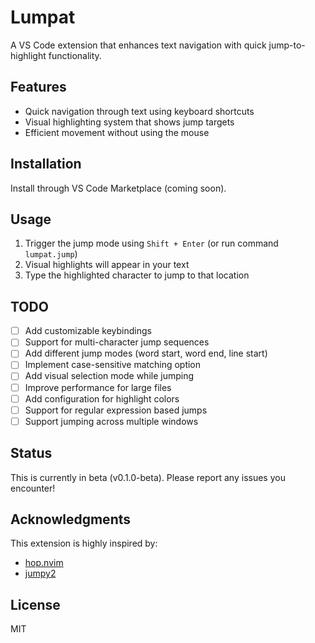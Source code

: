 # Lumpat

A VS Code extension that enhances text navigation with quick jump-to-highlight functionality.

## Features

- Quick navigation through text using keyboard shortcuts
- Visual highlighting system that shows jump targets
- Efficient movement without using the mouse

## Installation

Install through VS Code Marketplace (coming soon).

## Usage

1. Trigger the jump mode using `Shift + Enter` (or run command `lumpat.jump`)
2. Visual highlights will appear in your text
3. Type the highlighted character to jump to that location

## TODO

- [ ] Add customizable keybindings
- [ ] Support for multi-character jump sequences
- [ ] Add different jump modes (word start, word end, line start)
- [ ] Implement case-sensitive matching option
- [ ] Add visual selection mode while jumping
- [ ] Improve performance for large files
- [ ] Add configuration for highlight colors
- [ ] Support for regular expression based jumps
- [ ] Support jumping across multiple windows

## Status

This is currently in beta (v0.1.0-beta). Please report any issues you encounter!

## Acknowledgments

This extension is highly inspired by:
- [hop.nvim](https://github.com/hadronized/hop.nvim)
- [jumpy2](https://github.com/DavidLGoldberg/jumpy2)

## License

MIT
